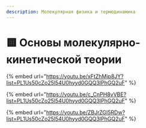 ```yaml
---
description: Молекулярная физика и термодинамика
---
```


# 🟨 Основы молекулярно-кинетической теории

{% embed url="https://youtu.be/xFtZhMjp8JY?list=PL1Us50cZo25l54U0hyyd0GQQ3IPhGQ2uF" %}

{% embed url="https://youtu.be/c_CnPH8vVBE?list=PL1Us50cZo25l54U0hyyd0GQQ3IPhGQ2uF" %}

{% embed url="https://youtu.be/ZBJrZGI5RDw?list=PL1Us50cZo25l54U0hyyd0GQQ3IPhGQ2uF" %}
